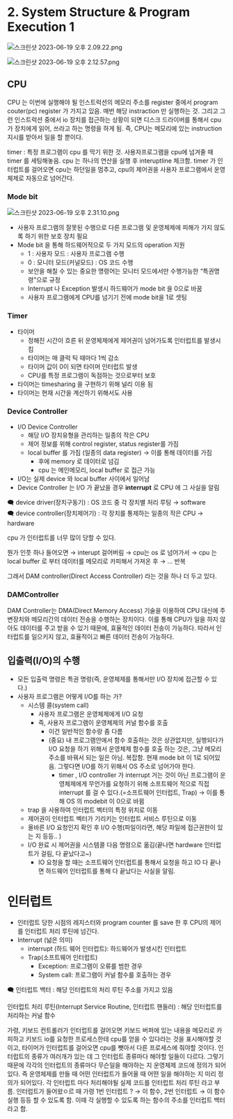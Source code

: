 # 2. System Structure & Program Execution 1

![스크린샷 2023-06-19 오후 2.09.22.png](https://s3-us-west-2.amazonaws.com/secure.notion-static.com/d721a147-ff17-4f66-9d66-b75e14a8939a/%E1%84%89%E1%85%B3%E1%84%8F%E1%85%B3%E1%84%85%E1%85%B5%E1%86%AB%E1%84%89%E1%85%A3%E1%86%BA_2023-06-19_%E1%84%8B%E1%85%A9%E1%84%92%E1%85%AE_2.09.22.png)

![스크린샷 2023-06-19 오후 2.12.57.png](https://s3-us-west-2.amazonaws.com/secure.notion-static.com/b7a9e5c8-2a15-4f5e-9bdd-654197b26228/%E1%84%89%E1%85%B3%E1%84%8F%E1%85%B3%E1%84%85%E1%85%B5%E1%86%AB%E1%84%89%E1%85%A3%E1%86%BA_2023-06-19_%E1%84%8B%E1%85%A9%E1%84%92%E1%85%AE_2.12.57.png)

## CPU

CPU 는 이번에 실행해야 될 인스트럭션의 메모리 주소를 register 중에서 program couter(pc) register 가 가지고 있음. 매번 해당 instraction 만 실행하는 것. 그리고 그런 인스트럭션 중에서 io 장치를 접근하는 상황이 되면 디스크 드라이버를 통해서 cpu가 장치에게 읽어, 쓰라고 하는 명령을 하게 됨. 즉, CPU는 메모리에 있는 instruction 지시를 받아서 일을 할 뿐이다. 

timer : 특정 프로그램이 cpu 를 막기 위한 것. 사용자프로그램을 cpu에 넘겨줄 때 timer 를 세팅해놓음. cpu 는 하나의 연산을 실행 후 interuptline 체크함. timer 가 인터럽트를 걸어오면 cpu는 하던일을 멈추고, cpu의 제어권을 사용자 프로그램에서 운영체제로 자동으로 넘어간다.

### Mode bit

![스크린샷 2023-06-19 오후 2.31.10.png](https://s3-us-west-2.amazonaws.com/secure.notion-static.com/55ab6223-9557-4529-a23a-aaed845402bf/%E1%84%89%E1%85%B3%E1%84%8F%E1%85%B3%E1%84%85%E1%85%B5%E1%86%AB%E1%84%89%E1%85%A3%E1%86%BA_2023-06-19_%E1%84%8B%E1%85%A9%E1%84%92%E1%85%AE_2.31.10.png)

- 사용자 프로그램의 잘못된 수행으로 다른 프로그램 및 운영체제에 피해가 가지 않도록 하기 위한 보호 장치 필요
- Mode bit 을 통해 하드웨어적으로 두 가지 모드의 operation 지원
    - 1 : 사용자 모드 : 사용자 프로그램 수행
    - 0 : 모니터 모드(커널모드) : OS 코드 수행
    - 보안을 해칠 수 있는 중요한 명령어는 모니터 모드에서만 수행가능한 “특권명령”으로 규정
    - Interrupt 나 Exception 발생시 하드웨어가 mode bit 을 0으로 바꿈
    - 사용자 프로그램에게 CPU를 넘기기 전에 mode bit을 1로 셋팅

### Timer

- 타이머
    - 정해진 시간이 흐른 뒤 운영체제에게 제어권이 넘어가도록 인터럽트를 발생시킴
    - 타이머는 매 클럭 틱 때마다 1씩 감소
    - 타이머 값이 0이 되면 타이머 인터럽트 발생
    - CPU를 특정 프로그램이 독점하는 것으로부터 보호
- 타이머는 timesharing 을 구현하기 위해 널리 이용 됨
- 타이머는 현재 시간을 계산하기 위해서도 사용

### Device Controller

- I/O Device Controller
    - 해당 I/O 장치유형을 관리하는 일종의 작은 CPU
    - 제어 정보를 위해 control register, status register를 가짐
    - local buffer 를 가짐 (일종의 data register) → 이를 통해 데이터를 가짐
        - 후에 memory 로 데이터로 넘김
        - cpu 는 메인메모리, local buffer 로 접근 가능
- I/O는 실제 device 와 local buffer 사이에서 일어남
- Device Controller 는 I/O 가 끝났을 경우 **interrupt** 로 CPU 에 그 사실을 알림

<aside>
🗨️ device driver(장치구동기) 
: OS 코드 중 각 장치별 처리 루팅 → software

</aside>

<aside>
🗨️ device controller(장치제어기)
: 각 장치를 통제하는 일종의 작은 CPU → hardware

</aside>

cpu 가 인터럽트를 너무 많이 당할 수 있다.

뭔가 인풋 하나 들어오면 → interupt 걸어버림 → cpu는 os 로 넘어가서 → cpu 는 local buffer 로 부터 데이터를 메모리로 카피해서 가져온 후 → … 반복

그래서 DAM controller(Direct Access Controller) 라는 것을 하나 더 두고 있다.

### DAMController

DAM Controller는 DMA(Direct Memory Access) 기술을 이용하여 CPU 대신에 주변장치와 메모리간의 데이터 전송을 수행하는 장치이다. 이를 통해 CPU가 일을 하지 않아도 데이터를 주고 받을 수 있기 때문에, 효율적인 데이터 전송이 가능하다. 따라서 인터럽트를 일으키지 않고, 효율적이고 빠른 데이터 전송이 가능하다.

## 입출력(I/O)의 수행

- 모든 입출력 명령은 특권 명령(즉, 운영체제를 통해서만 I/O 장치에 접근할 수 있다.)
- 사용자 프로그램은 어떻게 I/O를 하는 가?
    - 시스템 콜(system call)
        - 사용자 프로그램은 운영체제에게 I/O 요청
        - 즉, 사용자 프로그램이 운영체제의 커널 함수를 호출
            - 이건 일반적인 함수랑 좀 다름
            - (중요) 내 프로그램안에서 함수 호출하는 것은 상관없지만, 실행되다가 I/O 요청을 하기 위해서 운영체제 함수를 호출 하는 것은, 그냥 메모리 주소를 바꿔서 되는 일은   아님. 복잡함. 현재 mode bit 이 1로 되어있음. 그렇다면 I/O를 하기 위해서 OS 주소로 넘어가야 한다.
                - timer , I/O controller 가 interrupt 거는 것이 아닌 프로그램이 운영체제에게 무언가를 요청하기 위해 소프트웨어 적으로 직접 interrupt 를 걸 수 있다.(=소프트웨어 인터럽트, Trap) → 이를 통해 OS 의 modebit 이 0으로 바뀜
    - trap 을 사용하여 인터럽트 벡터의 특정 위치로 이동
    - 제어권이 인터럽트 벡터가 기리키는 인터럽트 서비스 루틴으로 이동
    - 올바른 I/O 요청인지 확인 후 I/O 수행(파일이라면, 해당 파일에 접근권한이 있는 지 등등.. )
    - I/O 완료 시 제어권을 시스템콜 다음 명령으로 옮김(끝나면 hardware 인터럽트가 걸림, 다 끝났다고~)
        - IO 요청을 할 때는 소프트웨어 인터럽트를 통해서 요청을 하고 IO 다 끝나면 하드웨어 인터럽트를 통해 다 끝났다는 사실을 알림.

# 인터럽트

- 인터럽트 당한 시점의 레지스터와 program counter 를 save 한 후 CPU의 제어를 인터럽트 처리 루틴에 넘긴다.
- Interrupt (넒은 의미)
    - interrupt (하드 웨어 인터럽트): 하드웨어가 발생시킨 인터럽트
    - Trap(소프트웨어 인터럽트)
        - Exception: 프로그램이 오류를 범한 경우
        - System call: 프로그램이 커널 함수를 호출하는 경우

<aside>
🗨️ 인터럽트 백터 : 해당 인터럽트의 처리 루틴 주소를 가지고 있음

인터럽트 처리 루틴(Interrupt Service Routine, 인터럽트 핸들러) : 해당 인터럽트를 처리하는 커널 함수

</aside>

가령, 키보드 컨트롤러가 인터럽트를 걸어오면 키보드 버퍼에 있는 내용을 메모리로 카피하고 키보드 io를 요청한 프로세스한테 cpu를 얻을 수 있다라는 것을 표시해야할 것이고, 타이머가 인터럽트를 걸어오면 cpu를 뺏아서 다른 프로세스에 줘야할 것이다. 인터럽트의 종류가 여러개가 있는 데 그 인터럽트 종류마다 해야할 일들이 다르다. 그렇기 때문에 각각의 인터럽트의 종류마다 무슨일을 해야하는 지 운영체제 코드에 정의가 되어있다. 즉 운영체제를 만들 때 어떤 인터럽트가 들어올 때 어떤 일을 해야하는 지 미리 정의가 되어있다. 각 인터럽트 마다 처리해야될 실제 코드를 인터럽트 처리 루틴 라고 부름. 인터럽트가 들어왔ㅇ르 때 가령 1번 인터럽트 ? → 이 함수, 2번 인터럽트 → 이 함수 실행 등등 할 수 있도록 함. 이때 각 실행할 수 있도록 하는 함수의 주소를 인터럽트 백터라고 함.